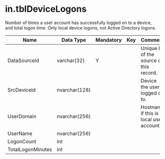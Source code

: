 # in.tblDeviceLogons

​Number of times a user account has successfully logged on to a device, and total logon time. Only local device logons, not Active Directory logons.

| Name              | Data Type     | Mandatory | Key | Comment                                   |
|-------------------|---------------|-----------|-----|-------------------------------------------|
| DataSourceId      | varchar(32)   | Y         |     | Unique ID of the source of this record.   |
| SrcDeviceId​​       | nvarchar(128) |           |     | Device the user logged on to.             |
| UserDomain        | nvarchar(256) |           |     | Hostname if this is a local user account. |
| UserName          | nvarchar(256) |           |     |                                           |
| LogonCount        | int           |           |     |                                           |
| TotalLogonMinutes | int           |           |     |                                           |
